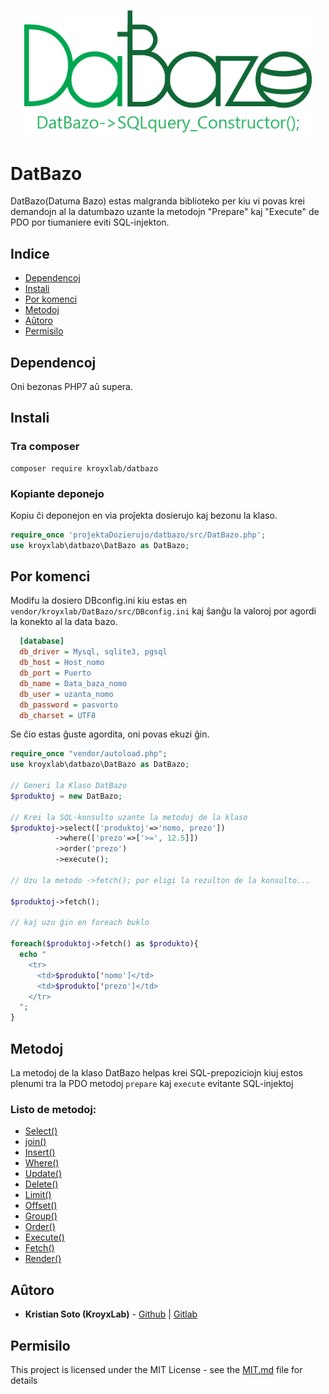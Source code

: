 <p align="center">
  <img width="460" src="./DatBazo.png">
</p>

# DatBazo

DatBazo(Datuma Bazo) estas malgranda biblioteko per kiu vi povas krei demandojn al la datumbazo uzante la metodojn "Prepare" kaj "Execute" de PDO por tiumaniere eviti SQL-injekton.

## Indice

* [Dependencoj](#Dependencoj)
* [Instali](#Instali)
* [Por komenci](#Por-komenci)
* [Metodoj](#Metodoj)
* [Aûtoro](#Aûtoro)
* [Permisilo](#Permisilo)

## Dependencoj

Oni bezonas PHP7 aû supera.

## Instali

### Tra composer

```console
composer require kroyxlab/datbazo
```

### Kopiante deponejo

Kopiu ĉi deponejon en via proĵekta dosierujo kaj bezonu la klaso.

```php
require_once 'proĵektaDozierujo/datbazo/src/DatBazo.php';
use kroyxlab\datbazo\DatBazo as DatBazo;
```

## Por komenci

Modifu la dosiero DBconfig.ini kiu estas en `vendor/kroyxlab/DatBazo/src/DBconfig.ini` kaj ŝanĝu la valoroj por agordi la konekto al la data bazo.

```ini
  [database]
  db_driver = Mysql, sqlite3, pgsql
  db_host = Host_nomo
  db_port = Puerto
  db_name = Data_baza_nomo
  db_user = uzanta_nomo
  db_password = pasvorto
  db_charset = UTF8
```

Se ĉio estas ĝuste agordita, oni povas ekuzi ĝin.

```php
require_once "vendor/autoload.php";
use kroyxlab\datbazo\DatBazo as DatBazo;

// Generi la Klaso DatBazo
$produktoj = new DatBazo;

// Krei la SQL-konsulto uzante la metodoj de la klaso
$produktoj->select(['produktoj'=>'nomo, prezo'])
          ->where(['prezo'=>['>=', 12.5]])
          ->order('prezo')
          ->execute();

// Uzu la metodo ->fetch(); por eligi la rezulton de la konsulto...

$produktoj->fetch();

// kaj uzu ĝin en foreach buklo

foreach($produktoj->fetch() as $produkto){
  echo "
    <tr>
      <td>$produkto['nomo']</td>
      <td>$produkto['prezo']</td>
    </tr>
  ";
}

```

## Metodoj

La metodoj de la klaso DatBazo helpas krei SQL-prepoziciojn kiuj estos plenumi tra la PDO metodoj `prepare` kaj `execute` evitante SQL-injektoj

### **Listo de metodoj:**

* [Select()](./docs/eo/select.md)
* [join()](./docs/eo/join.md)
* [Insert()](./docs/eo/insert.md)
* [Where()](./docs/eo/where.md)
* [Update()](./docs/eo/update.md)
* [Delete()](./docs/eo/delete.md)
* [Limit()](./docs/eo/limit.md)
* [Offset()](./docs/eo/offset.md)
* [Group()](./docs/eo/group.md)
* [Order()](./docs/eo/order.md)
* [Execute()](./docs/eo/execute.md)
* [Fetch()](./docs/eo/fetch.md)
* [Render()](./docs/eo/render.md)

## **Aûtoro**

* **Kristian Soto (KroyxLab)** - [Github](https://github.com/KroyxLab) | [Gitlab](https://gitlab.com/KroyxLab)

## **Permisilo**

This project is licensed under the MIT License - see the [MIT.md](license.md) file for details